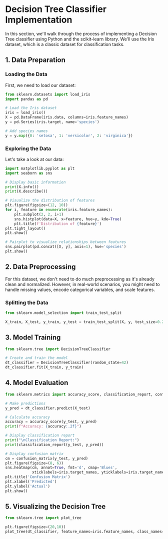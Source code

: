 # Decision Tree Classifier Implementation

In this section, we'll walk through the process of implementing a Decision Tree classifier using Python and the scikit-learn library. We'll use the Iris dataset, which is a classic dataset for classification tasks.

## 1. Data Preparation

### Loading the Data

First, we need to load our dataset:

```python
from sklearn.datasets import load_iris
import pandas as pd

# Load the Iris dataset
iris = load_iris()
X = pd.DataFrame(iris.data, columns=iris.feature_names)
y = pd.Series(iris.target, name='species')

# Add species names
y = y.map({0: 'setosa', 1: 'versicolor', 2: 'virginica'})
```

### Exploring the Data

Let's take a look at our data:

```python
import matplotlib.pyplot as plt
import seaborn as sns

# Display basic information
print(X.info())
print(X.describe())

# Visualize the distribution of features
plt.figure(figsize=(12, 10))
for i, feature in enumerate(iris.feature_names):
    plt.subplot(2, 2, i+1)
    sns.histplot(data=X, x=feature, hue=y, kde=True)
    plt.title(f'Distribution of {feature}')
plt.tight_layout()
plt.show()

# Pairplot to visualize relationships between features
sns.pairplot(pd.concat([X, y], axis=1), hue='species')
plt.show()
```

## 2. Data Preprocessing

For this dataset, we don't need to do much preprocessing as it's already clean and normalized. However, in real-world scenarios, you might need to handle missing values, encode categorical variables, and scale features.

### Splitting the Data

```python
from sklearn.model_selection import train_test_split

X_train, X_test, y_train, y_test = train_test_split(X, y, test_size=0.2, random_state=42)
```

## 3. Model Training

```python
from sklearn.tree import DecisionTreeClassifier

# Create and train the model
dt_classifier = DecisionTreeClassifier(random_state=42)
dt_classifier.fit(X_train, y_train)
```

## 4. Model Evaluation

```python
from sklearn.metrics import accuracy_score, classification_report, confusion_matrix

# Make predictions
y_pred = dt_classifier.predict(X_test)

# Calculate accuracy
accuracy = accuracy_score(y_test, y_pred)
print(f"Accuracy: {accuracy:.2f}")

# Display classification report
print("\nClassification Report:")
print(classification_report(y_test, y_pred))

# Display confusion matrix
cm = confusion_matrix(y_test, y_pred)
plt.figure(figsize=(8, 6))
sns.heatmap(cm, annot=True, fmt='d', cmap='Blues', 
            xticklabels=iris.target_names, yticklabels=iris.target_names)
plt.title('Confusion Matrix')
plt.xlabel('Predicted')
plt.ylabel('Actual')
plt.show()
```

## 5. Visualizing the Decision Tree

```python
from sklearn.tree import plot_tree

plt.figure(figsize=(20,10))
plot_tree(dt_classifier, feature_names=iris.feature_names, class_names=iris.target